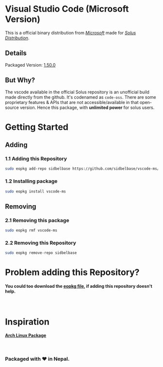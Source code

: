 # Visual Studio Code (Microsoft Version)

This is a official binary distribution from [*Microsoft*](https://code.visualstudio.com/) made for [*Solus Distribution*](https://getsol.us/home/).

## Details

Packaged Version: [1.50.0](https://github.com/sidbelbase/vscode-ms/releases/tag/1.50.0)


## But Why?

The vscode available in the official Solus repository is an unofficial build made directly from the github. It's codenamed as `code-oss`. There are some proprietary features & APIs that are not accessible/available in that open-source version. Hence this package, with **unlimited power** for solus users.

# Getting Started

## Adding

### 1.1 Adding this Repository

```bash
sudo eopkg add-repo sidbelbase https://github.com/sidbelbase/vscode-ms/blob/master/eopkg-index.xml.xz
```


### 1.2 Installing package

```bash
sudo eopkg install vscode-ms
```

## Removing

### 2.1 Removing this package

```bash
sudo eopkg rmf vscode-ms
```

### 2.2 Removing this Repository

```bash
sudo eopkg remove-repo sidbelbase
```

# Problem adding this Repository?

#### You could too download the [**eopkg file**](https://github.com/sidbelbase/vscode-ms/releases/download/1.50.0/vscode-ms-1.50.0-4-1-x86_64.eopkg), if adding this repository doesn't help.

<br>

# Inspiration

#### [Arch Linux Package](https://aur.archlinux.org/packages/visual-studio-code-bin/)

<br>

### Packaged with ❤️ in Nepal.
